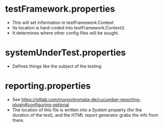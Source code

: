 # testFramework.properties
* This will set information in testFramework.Context
* Its location is hard-coded into testFramework.Context()
* It determines where other config files will be sought. 

# systemUnderTest.properties
* Defines things like the subject of the testing

# reporting.properties

* See https://gitlab.com/monochromata-de/cucumber-reporting-plugin#configuring-optional
* The location of this file is written into a System property (for the duration of the test), and the HTML report generator grabs the info from there.
 